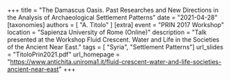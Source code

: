 +++
title = "The Damascus Oasis. Past Researches and New Directions in the Analysis of Archaeological Settlement Patterns"
date = "2021-04-28"
[taxonomies]
authors = [ "A. Titolo" ]
[extra]
event = "PRIN 2017 Workshop"
location = "Sapienza University of Rome (Online)"
description = "Talk presented at the Workshop Fluid Crescent. Water and Life in the Societies of the Ancient Near East."
tags = [ "Syria", "Settlement Patterns"]
url_slides = "TitoloPrin2021.pdf"
url_homepage = "https://www.antichita.uniroma1.it/fluid-crescent-water-and-life-societies-ancient-near-east"
+++